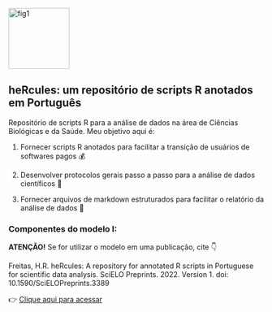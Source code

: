 <div style="display: inline_block"><br>
  <img align="center" alt="fig1" height="120" width="120" src="https://avatars.githubusercontent.com/u/91353422?v=4">
</div>


## heRcules: um repositório de scripts R anotados em Português

Repositório de scripts R para a análise de dados na área de Ciências Biológicas e da Saúde. Meu objetivo aqui é:

1. Fornecer scripts R anotados para facilitar a transição de usuários de softwares pagos :moneybag:

2. Desenvolver protocolos gerais passo a passo para a análise de dados científicos :microscope:

3. Fornecer arquivos de markdown estruturados para facilitar o relatório da análise de dados :notebook:

### Componentes do modelo I:

**ATENÇÃO!** Se for utilizar o modelo em uma publicação, cite :point_down:

Freitas, H.R. heRcules: A repository for annotated R scripts in Portuguese for scientific data analysis. SciELO Preprints. 2022. Version 1. doi: 10.1590/SciELOPreprints.3389

:point_right: [Clique aqui para acessar](https://doi.org/10.1590/SciELOPreprints.3389)
##

